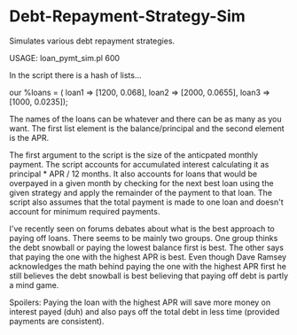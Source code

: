 Debt-Repayment-Strategy-Sim
===========================

Simulates various debt repayment strategies.

USAGE: loan_pymt_sim.pl 600

In the script there is a hash of lists...

our %loans = (
  loan1 => [1200, 0.068],
  loan2 => [2000, 0.0655],
  loan3 => [1000, 0.0235]);

The names of the loans can be whatever and there can be as many as you want. The first list element
is the balance/principal and the second element is the APR.

The first argument to the script is the size of the anticpated monthly payment. The script accounts
for accumulated interest calculating it as principal * APR / 12 months. It also accounts for loans
that would be overpayed in a given month by checking for the next best loan using the given strategy
and apply the remainder of the payment to that loan. The script also assumes that the total payment
is made to one loan and doesn't account for minimum required payments.

I've recently seen on forums debates about what is the best approach to paying off loans. There seems
to be mainly two groups. One group thinks the debt snowball or paying the lowest balance first is best.
The other says that paying the one with the highest APR is best. Even though Dave Ramsey acknowledges
the math behind paying the one with the highest APR first he still believes the debt snowball is best
believing that paying off debt is partly a mind game.


Spoilers: Paying the loan with the highest APR will save more money on interest payed (duh) and also
pays off the total debt in less time (provided payments are consistent).
